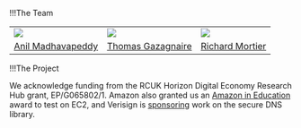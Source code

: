 !!!The Team

<table width="100%">
<tr>
<td>
<img src="/graphics/team-anil.jpg"></img>
</td>
<td>
<img src="/graphics/team-thomas.png"></img>
</td>
<td>
<img src="/graphics/team-mort.jpg"></img>
</td>
</tr>
<tr>
<td>
<a class="aboutPerson" href="http://anil.recoil.org">Anil Madhavapeddy</a>
</td>
<td>
<a class="aboutPerson" href="http://gazagnaire.org/">Thomas Gazagnaire</a>
</td>
<td>
<a class="aboutPerson" href="http://www.cs.nott.ac.uk/~rmm/">Richard Mortier</a>
</td>
</tr>
</table>

!!!The Project

We acknowledge funding from the RCUK Horizon Digital Economy Research Hub grant, EP/G065802/1.
Amazon also granted us an [Amazon in Education](http://aws.amazon.com/education/) award to test on EC2, and Verisign is [sponsoring](http://www.cl.cam.ac.uk/news/2011/03/anil-madhavapeddy-wins-verisign-grant/) work on the secure DNS library.
